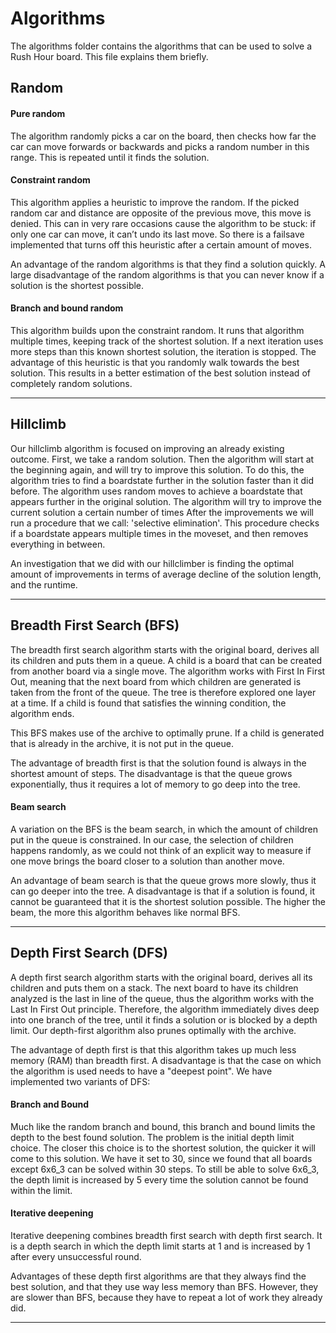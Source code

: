 # Algorithms

The algorithms folder contains the algorithms that can be used to solve a Rush Hour board. This file explains them briefly.

## Random

#### Pure random

The algorithm randomly picks a car on the board, then checks how far the car can move forwards or backwards and picks a random number in this range. This is repeated until it finds the solution.

#### Constraint random

This algorithm applies a heuristic to improve the random. If the picked random car and distance are opposite of the previous move, this move is denied. This can in very rare occasions cause the algorithm to be stuck: if only one car can move, it can’t undo its last move. So there is a failsave implemented that turns off this heuristic after a certain amount of moves.

An advantage of the random algorithms is that they find a solution quickly. A large disadvantage of the random algorithms is that you can never know if a solution is the shortest possible.

#### Branch and bound random
This algorithm builds upon the constraint random. It runs that algorithm multiple times, keeping track of the shortest solution. If a next iteration uses more steps than this known shortest solution, the iteration is stopped. The advantage of this heuristic is that you randomly walk towards the best solution. This results in a better estimation of the best solution instead of completely random solutions.

---

## Hillclimb

Our hillclimb algorithm is focused on improving an already existing outcome. First, we take a random solution. Then the algorithm will start at the beginning again, and will try to improve this solution. To do this, the algorithm tries to find a boardstate further in the solution faster than it did before. The algorithm uses random moves to achieve a boardstate that appears further in the original solution. The algorithm will try to improve the current solution a certain number of times
After the improvements we will run a procedure that we call: 'selective elimination'. This procedure checks if a boardstate appears multiple times in the moveset, and then removes everything in between.

An investigation that we did with our hillclimber is finding the optimal amount of improvements in terms of average decline of the solution length, and the runtime.

---

## Breadth First Search (BFS)

The breadth first search algorithm starts with the original board, derives all its children and puts them in a queue. A child is a board that can be created from another board via a single move. The algorithm works with First In First Out, meaning that the next board from which children are generated is taken from the front of the queue. The tree is therefore explored one layer at a time. If a child is found that satisfies the winning condition, the algorithm ends.

This BFS makes use of the archive to optimally prune. If a child is generated that is already in the archive, it is not put in the queue.

The advantage of breadth first is that the solution found is always in the shortest amount of steps. The disadvantage is that the queue grows exponentially, thus it requires a lot of memory to go deep into the tree.

#### Beam search
A variation on the BFS is the beam search, in which the amount of children put in the queue is constrained. In our case, the selection of children happens randomly, as we could not think of an explicit way to measure if one move brings the board closer to a solution than another move.

An advantage of beam search is that the queue grows more slowly, thus it can go deeper into the tree. A disadvantage is that if a solution is found, it cannot be guaranteed that it is the shortest solution possible. The higher the beam, the more this algorithm behaves like normal BFS.

---

## Depth First Search (DFS)

A depth first search algorithm starts with the original board, derives all its children and puts them on a stack. The next board to have its children analyzed is the last in line of the queue, thus the algorithm works with the Last In First Out principle. Therefore, the algorithm immediately dives deep into one branch of the tree, until it finds a solution or is blocked by a depth limit. Our depth-first algorithm also prunes optimally with the archive.

The advantage of depth first is that this algorithm takes up much less memory (RAM) than breadth first. A disadvantage is that the case on which the algorithm is used needs to have a "deepest point". We have implemented two variants of DFS:

#### Branch and Bound
Much like the random branch and bound, this branch and bound limits the depth to the best found solution. The problem is the initial depth limit choice. The closer this choice is to the shortest solution, the quicker it will come to this solution. We have it set to 30, since we found that all boards except 6x6_3 can be solved within 30 steps. To still be able to solve 6x6_3, the depth limit is increased by 5 every time the solution cannot be found within the limit.

#### Iterative deepening
Iterative deepening combines breadth first search with depth first search. It is a depth search in which the depth limit starts at 1 and is increased by 1 after every unsuccessful round. 

Advantages of these depth first algorithms are that they always find the best solution, and that they use way less memory than BFS. However, they are slower than BFS, because they have to repeat a lot of work they already did.

---
